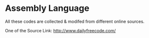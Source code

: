 # Assembly Language

All these codes are collected & modifed from different online sources.

One of the Source Link: http://www.dailyfreecode.com/
